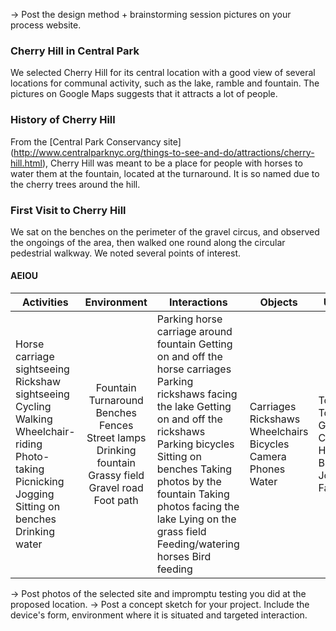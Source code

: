 -> Post the design method + brainstorming session pictures on your process website.

### Cherry Hill in Central Park ###

We selected Cherry Hill for its central location with a good view of several locations for communal activity, such as the lake, ramble and fountain. The pictures on Google Maps suggests that it attracts a lot of people.

### History of Cherry Hill ###

From the [Central Park Conservancy site] (http://www.centralparknyc.org/things-to-see-and-do/attractions/cherry-hill.html), Cherry Hill was meant to be a place for people with horses to water them at the fountain, located at the turnaround. It is so named due to the cherry trees around the hill.

### First Visit to Cherry Hill ###

We sat on the benches on the perimeter of the gravel circus, and observed the ongoings of the area, then walked one round along the circular pedestrial walkway. We noted several points of interest.

#### AEIOU ####

| Activities | Environment | Interactions | Objects | Users |
|-----------------------------------------------------------------------------------------------------------------------------------------------------|:-----------------------------------------------------------------------------------------------------:|----------------------------------------------------------------------------------------------------------------------------------------------------------------------------------------------------------------------------------------------------------------------------------------------------------------|--------------------------------------------------------------|--------------------------------------------------------------|
| Horse carriage sightseeing Rickshaw sightseeing Cycling Walking Wheelchair-riding Photo-taking Picnicking Jogging Sitting on benches Drinking water | Fountain Turnaround Benches Fences Street lamps Drinking fountain Grassy field Gravel road Foot path  | Parking horse carriage around fountain Getting on and off the horse carriages Parking rickshaws facing the lake Getting on and off the rickshaws Parking bicycles Sitting on benches Taking photos by the fountain Taking photos facing the lake Lying on the grass field Feeding/watering horses Bird feeding | Carriages Rickshaws Wheelchairs Bicycles Camera Phones Water | Tourists Tour Guides Cyclists Horses  Birds Joggers Families |





-> Post photos of the selected site and impromptu testing you did at the proposed location.
-> Post a concept sketch for your project. Include the device's form, environment where it is situated and targeted interaction. 